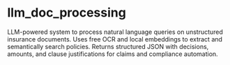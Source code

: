 # llm_doc_processing
LLM-powered system to process natural language queries on unstructured insurance documents. Uses free OCR and local embeddings to extract and semantically search policies. Returns structured JSON with decisions, amounts, and clause justifications for claims and compliance automation.

